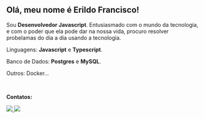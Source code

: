 ## Olá, meu nome é Erildo Francisco!

<p align="left"> 

 Sou <strong>Desenvolvedor Javascript</strong>. Entusiasmado com o mundo da tecnologia, e com o poder que ela pode dar na nossa vida, procuro resolver probelamas do dia a dia usando a tecnologia.
</p>

<p align="left">
  Linguagens: <strong>Javascript</strong> e <strong>Typescript</strong>.
</p>

<p align="left">
   Banco de Dados: <strong>Postgres</strong> e <strong>MySQL</strong>.
</p>

<p align="left">
  Outros: Docker...
</p>


<br>

<p align="left">
<strong>Contatos:</strong>
</p>

<p align="left">
  <a href="https://www.instagram.com/erildo_francisco/?hl=pt_BR" alt="Instagram">
    <img src="https://img.shields.io/badge/-Instagram-3f729b?style=for-the-badge&logo=Instagram&logoColor=FFFFFF&link=https://www.instagram.com/erildo_francisco/?hl=pt_BR"/>
  </a>
  <a href="https://www.linkedin.com/in/erildojs/" alt="Linkedin">
    <img src="https://img.shields.io/badge/-Linkedin-83941f?style=for-the-badge&logo=Linkedin&logoColor=FFFFFF&link=https://www.linkedin.com/in/erildojs/"/>
  </a>
</p>

